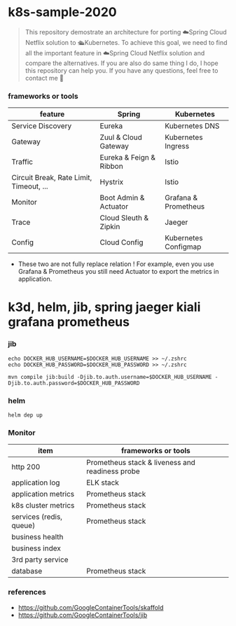 # k8s-sample-2020
> This repository demostrate an architecture for porting ☁️Spring Cloud Netflix solution to 🛳Kubernetes. To achieve this goal, we need to find all the important feature in ☁️Spring Cloud Netflix solution and compare the alternatives. If you are also do same thing I do, I hope this repository can help you. If you have any questions, feel free to contact me 🙂

### frameworks or tools
|feature|Spring|Kubernetes|
|---|---|---|
|Service Discovery|Eureka|Kubernetes DNS|
|Gateway|Zuul & Cloud Gateway|Kubernetes Ingress|
|Traffic|Eureka & Feign & Ribbon|Istio|
|Circuit Break, Rate Limit, Timeout, ...|Hystrix|Istio|
|Monitor|Boot Admin & Actuator|Grafana & Prometheus|
|Trace|Cloud Sleuth & Zipkin|Jaeger|
|Config|Cloud Config|Kubernetes Configmap|
* These two are not fully replace relation ! For example, even you use Grafana & Prometheus you still need Actuator to export the metrics in application.

# k3d, helm, jib, spring jaeger kiali grafana prometheus

### jib
```
echo DOCKER_HUB_USERNAME=$DOCKER_HUB_USERNAME >> ~/.zshrc
echo DOCKER_HUB_PASSWORD=$DOCKER_HUB_PASSWORD >> ~/.zshrc

mvn compile jib:build -Djib.to.auth.username=$DOCKER_HUB_USERNAME -Djib.to.auth.password=$DOCKER_HUB_PASSWORD
```

### helm
```
helm dep up
```

### Monitor
|item|frameworks or tools|
|---|---|
|http 200|Prometheus stack & liveness and readiness probe|
|application log|ELK stack|
|application metrics|Prometheus stack|
|k8s cluster metrics|Prometheus stack|
|services (redis, queue)|Prometheus stack|
|business health||
|business index||
|3rd party service||
|database|Prometheus stack|

### references
* https://github.com/GoogleContainerTools/skaffold
* https://github.com/GoogleContainerTools/jib
